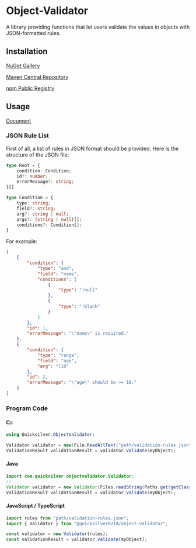 # Object-Validator
A library providing functions that let users validate the values in objects with JSON-formatted rules.

## Installation
[NuGet Gallery](https://www.nuget.org/packages/Quicksilver0218.ObjectValidator)

[Maven Central Repository](https://central.sonatype.com/artifact/io.github.quicksilver0218/com.quicksilver.objectvalidator)

[npm Public Registry](https://www.npmjs.com/package/@quicksilver0218/object-validator)

## Usage
[Document](Document.md)
### JSON Rule List
First of all, a list of rules in JSON format should be provided. Here is the structure of the JSON file:
```ts
type Root = {
    condition: Condition;
    id?: number;
    errorMessage?: string;
}[]

type Condition = {
    type: string;
    field?: string;
    arg?: string | null;
    args?: (string | null)[];
    conditions?: Condition[];
}
```

For example:
```json
[
    {
        "condition": {
            "type": "and",
            "field": "name",
            "conditions": [
                {
                    "type": "!null"
                },
                {
                    "type": "!blank"
                }
            ]
        },
        "id": 1,
        "errorMessage": "\"name\" is required."
    },
    {
        "condition": {
            "type": "range",
            "field": "age",
            "arg": "[18"
        },
        "id": 2,
        "errorMessage": "\"age\" should be >= 18."
    }
]
```

### Program Code
#### C♯
```cs
using Quicksilver.ObjectValidator;

Validator validator = new(File.ReadAllText("path/validation-rules.json"));
ValidationResult validationResult = validator.Validate(myObject);
```

#### Java
```java
import com.quicksilver.objectvalidator.Validator;
// ...
Validator validator = new Validator(Files.readString(Paths.get(getClass().getClassLoader().getResource("path/validation-rules.json").toURI())));
ValidationResult validationResult = validator.Validate(myObject);
```

#### JavaScript / TypeScript
```js
import rules from "path/validation-rules.json";
import { Validator } from "@quicksilver0218/object-validator";

const validator = new Validator(rules);
const validationResult = validator.validate(myObject);
```